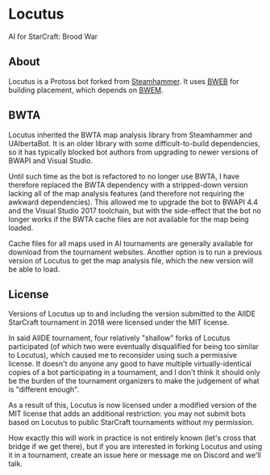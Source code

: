 # Locutus
AI for StarCraft: Brood War

## About
Locutus is a Protoss bot forked from [Steamhammer](http://satirist.org/ai/starcraft/steamhammer/). It uses [BWEB](https://github.com/Cmccrave/BWEB) for building placement, which depends on [BWEM](http://bwem.sourceforge.net/).

## BWTA
Locutus inherited the BWTA map analysis library from Steamhammer and UAlbertaBot. It is an older library with some difficult-to-build dependencies, so it has typically blocked bot authors from upgrading to newer versions of BWAPI and Visual Studio.

Until such time as the bot is refactored to no longer use BWTA, I have therefore replaced the BWTA dependency with a stripped-down version lacking all of the map analysis features (and therefore not requiring the awkward dependencies). This allowed me to upgrade the bot to BWAPI 4.4 and the Visual Studio 2017 toolchain, but with the side-effect that the bot no longer works if the BWTA cache files are not available for the map being loaded.

Cache files for all maps used in AI tournaments are generally available for download from the tournament websites. Another option is to run a previous version of Locutus to get the map analysis file, which the new version will be able to load.

## License

Versions of Locutus up to and including the version submitted to the AIIDE StarCraft tournament in 2018 were licensed under the MIT license.

In said AIIDE tournament, four relatively "shallow" forks of Locutus participated (of which two were eventually disqualified for being too similar to Locutus), which caused me to reconsider using such a permissive license. It doesn't do anyone any good to have multiple virtually-identical copies of a bot participating in a tournament, and I don't think it should only be the burden of the tournament organizers to make the judgement of what is "different enough".

As a result of this, Locutus is now licensed under a modified version of the MIT license that adds an additional restriction: you may not submit bots based on Locutus to public StarCraft tournaments without my permission.

How exactly this will work in practice is not entirely known (let's cross that bridge if we get there), but if you are interested in forking Locutus and using it in a tournament, create an issue here or message me on Discord and we'll talk.